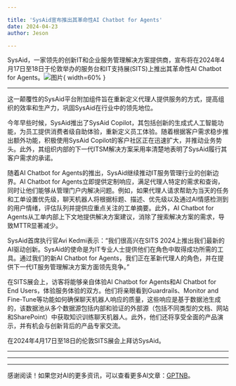 ```yaml
---

title: 'SysAid宣布推出其革命性AI Chatbot for Agents'
date: 2024-04-23
author: Jeson

---
```


SysAid，一家领先的创新IT和企业服务管理解决方案提供商，宣布将在2024年4月17日至18日于伦敦举办的服务台和IT支持展(SITS)上推出其革命性AI Chatbot for Agents。![图片](https://ai-techpark.com/wp-content/uploads/2024/04/SysAid-960x540.jpg){ width=60% }

---
这一颠覆性的SysAid平台附加组件旨在重新定义代理人提供服务的方式，提高组织的效率和生产力，巩固SysAid在行业中的领先地位。

今年早些时候，SysAid推出了SysAid Copilot，其包括创新的生成式人工智能功能，为员工提供消费者级自助体验，重新定义员工体验。随着根据客户需求稳步推出额外功能，积极使用SysAid Copilot的客户社区正在迅速扩大，并推动业务势头。此外，其组织内部的下一代ITSM解决方案采用率清楚地表明了SysAid履行其客户需求的承诺。

随着AI Chatbot for Agents的推出，SysAid继续推动IT服务管理行业的创新边界。AI Chatbot for Agents立即提供定制响应，满足代理人特定的需求和查询，同时让他们能够从管理门户内解决问题。例如，如果代理人请求帮助为当天的任务和工单设置优先级，聊天机器人将根据标题、描述、优先级以及通过AI情感检测到的用户情绪，评估队列并提供应重点关注的工单摘要。此外，AI Chatbot for Agents从工单内部上下文地提供解决方案建议，消除了搜索解决方案的需求，导致MTTR显著减少。

SysAid首席执行官Avi Kedmi表示：“我们很高兴在SITS 2024上推出我们最新的AI驱动创新。SysAid的使命是为IT专业人士提供他们在角色中取得成功所需的工具。通过我们的新AI Chatbot for Agents，我们正在革新代理人的角色，并在提供下一代IT服务管理解决方案方面领先竞争。”

在SITS展会上，访客将能够亲自体验AI Chatbot for Agents和AI Chatbot for End Users，体验服务体验的双方。他们将亲眼看到Guardrails、Monitor and Fine-Tune等功能如何确保聊天机器人响应的质量，这些响应是基于数据池生成的，该数据池从多个数据源包括内部和验证的外部源（包括不同类型的文档、网站和SharePoint）中获取知识训练聊天机器人。此外，他们还将享受全面的产品演示，并有机会与创新背后的产品专家交流。

在2024年4月17日至18日的伦敦SITS展会上拜访SysAid。

---
---

---
感谢阅读！如果您对AI的更多资讯，可以查看更多AI文章：[GPTNB](https://gptnb.com)。